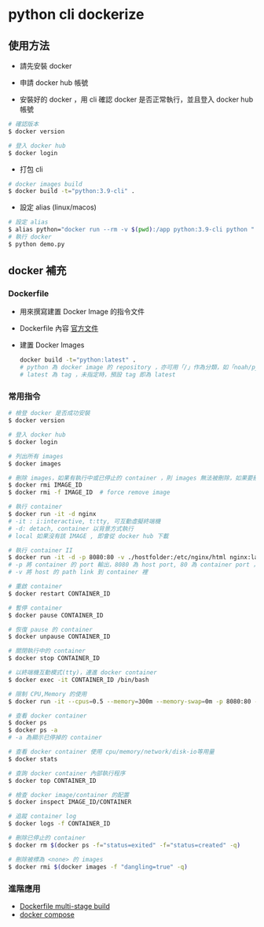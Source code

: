 # python cli dockerize

## 使用方法

- 請先安裝 docker

- 申請 docker hub 帳號

- 安裝好的 docker ，用 cli 確認 docker 是否正常執行，並且登入 docker hub 帳號

```bash
# 確認版本
$ docker version

# 登入 docker hub
$ docker login
```

- 打包 cli

```bash
# docker images build
$ docker build -t="python:3.9-cli" .
```

- 設定 alias (linux/macos)

```bash
# 設定 alias
$ alias python="docker run --rm -v $(pwd):/app python:3.9-cli python "
# 執行 docker
$ python demo.py
```

## docker 補充

### Dockerfile

- 用來撰寫建置 Docker Image 的指令文件
- Dockerfile 內容 [官方文件](https://docs.docker.com/engine/reference/builder/)
- 建置 Docker Images

  ```bash
  docker build -t="python:latest" .
  # python 為 docker image 的 repository ，亦可用「/」作為分類，如「noah/python」
  # latest 為 tag ，未指定時，預設 tag 即為 latest
  ```

### 常用指令

  ```bash
  # 檢登 docker 是否成功安裝
  $ docker version

  # 登入 docker hub
  $ docker login

  # 列出所有 images
  $ docker images

  # 刪除 images，如果有執行中或已停止的 container ，則 images 無法被刪除，如果要刪除，需加「-f」
  $ docker rmi IMAGE_ID
  $ docker rmi -f IMAGE_ID  # force remove image

  # 執行 container
  $ docker run -it -d nginx
  # -it : i:interactive, t:tty, 可互動虛擬終端機
  # -d: detach, container 以背景方式執行
  # local 如果沒有該 IMAGE , 即會從 docker hub 下載

  # 執行 container II
  $ docker run -it -d -p 8080:80 -v ./hostfolder:/etc/nginx/html nginx:latest
  # -p 將 container 的 port 輸出，8080 為 host port, 80 為 container port ，亦即 container 可以註冊到 host 不同的 port
  # -v 將 host 的 path link 到 container 裡

  # 重啟 container
  $ docker restart CONTAINER_ID

  # 暫停 container
  $ docker pause CONTAINER_ID

  # 恢復 pause 的 container
  $ docker unpause CONTAINER_ID

  # 關閉執行中的 container
  $ docker stop CONTAINER_ID

  # 以終端機互動模式(tty)，連進 docker container
  $ docker exec -it CONTAINER_ID /bin/bash

  # 限制 CPU,Memory 的使用
  $ docker run -it --cpus=0.5 --memory=300m --memory-swap=0m -p 8080:80 -d nginx:latest

  # 查看 docker container
  $ docker ps
  $ docker ps -a
  # -a 為顯示已停掉的 container

  # 查看 docker container 使用 cpu/memory/network/disk-io等用量
  $ docker stats

  # 查詢 docker container 內部執行程序
  $ docker top CONTAINER_ID

  # 檢查 docker image/container 的配置
  $ docker inspect IMAGE_ID/CONTAINER

  # 追蹤 container log
  $ docker logs -f CONTAINER_ID

  # 刪除已停止的 container
  $ docker rm $(docker ps -f="status=exited" -f="status=created" -q)

  # 刪除被標為 <none> 的 images
  $ docker rmi $(docker images -f "dangling=true" -q)
  ```

### 進階應用

- [Dockerfile multi-stage build](https://docs.docker.com/develop/develop-images/multistage-build/)
- [docker compose](https://docs.docker.com/compose/)